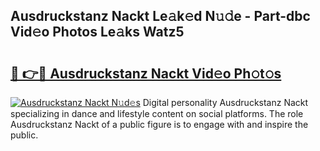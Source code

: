 ## Ausdruckstanz Nackt Le𝚊k𝚎d N𝚞𝚍e - Part-dbc Vid𝚎o Photos Le𝚊ks Watz5

# <h2><a href="http://fb72raz.evod.top/?m=Ausdruckstanz+Nackt">🔗 👉🔴 Ausdruckstanz Nackt Vid𝚎o Ph𝚘t𝚘s</a></h2>

[![Ausdruckstanz Nackt N𝚞d𝚎s](https://i.imgur.com/8V9OHl7.gif)](http://fb72raz.evod.top/?m=Ausdruckstanz+Nackt)
Digital personality Ausdruckstanz Nackt specializing in dance and lifestyle content on social platforms. The role Ausdruckstanz Nackt of a public figure is to engage with and inspire the public. 
